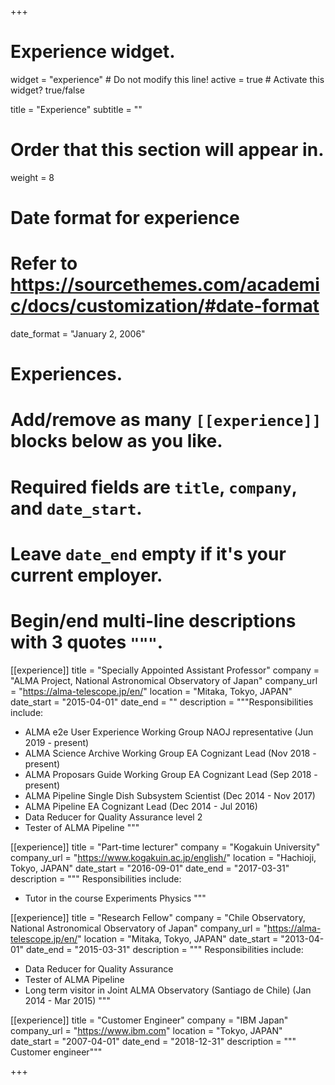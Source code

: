 +++
# Experience widget.
widget = "experience"  # Do not modify this line!
active = true  # Activate this widget? true/false

title = "Experience"
subtitle = ""

# Order that this section will appear in.
weight = 8

# Date format for experience
#   Refer to https://sourcethemes.com/academic/docs/customization/#date-format
date_format = "January 2, 2006"

# Experiences.
#   Add/remove as many `[[experience]]` blocks below as you like.
#   Required fields are `title`, `company`, and `date_start`.
#   Leave `date_end` empty if it's your current employer.
#   Begin/end multi-line descriptions with 3 quotes `"""`.
[[experience]]
  title = "Specially Appointed Assistant Professor"
  company = "ALMA Project, National Astronomical Observatory of Japan"
  company_url = "https://alma-telescope.jp/en/"
  location = "Mitaka, Tokyo, JAPAN"
  date_start = "2015-04-01"
  date_end = ""
  description = """Responsibilities include:
  
   * ALMA e2e User Experience Working Group NAOJ representative (Jun 2019 - present)
   * ALMA Science Archive Working Group EA Cognizant Lead (Nov 2018 - present)
   * ALMA Proposars Guide Working Group EA Cognizant Lead (Sep 2018 - present)
   * ALMA Pipeline Single Dish Subsystem Scientist (Dec 2014 - Nov 2017)
   * ALMA Pipeline EA Cognizant Lead (Dec 2014 - Jul 2016)
   * Data Reducer for Quality Assurance level 2
   * Tester of ALMA Pipeline
  """
  
[[experience]]
  title = "Part-time lecturer"
  company = "Kogakuin University"
  company_url = "https://www.kogakuin.ac.jp/english/"
  location = "Hachioji, Tokyo, JAPAN"
  date_start = "2016-09-01"
  date_end = "2017-03-31"
  description = """ Responsibilities include:
  
   * Tutor in the course Experiments Physics
  """

[[experience]]
  title = "Research Fellow"
  company = "Chile Observatory, National Astronomical Observatory of Japan"
  company_url = "https://alma-telescope.jp/en/"
  location = "Mitaka, Tokyo, JAPAN"
  date_start = "2013-04-01"
  date_end = "2015-03-31"
  description = """ Responsibilities include:
  
   * Data Reducer for Quality Assurance
   * Tester of ALMA Pipeline
   * Long term visitor in Joint ALMA Observatory (Santiago de Chile) (Jan 2014 - Mar 2015)
  """

[[experience]]
  title = "Customer Engineer"
  company = "IBM Japan"
  company_url = "https://www.ibm.com"
  location = "Tokyo, JAPAN"
  date_start = "2007-04-01"
  date_end = "2018-12-31"
  description = """ Customer engineer"""

+++
